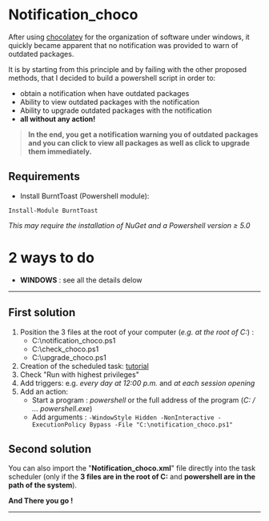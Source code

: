# Notification_choco

After using [chocolatey](https://chocolatey.org) for the organization of software under windows, it quickly became apparent that no notification was provided to warn of outdated packages.

It is by starting from this principle and by failing with the other proposed methods, that I decided to build a powershell script in order to:
- obtain a notification when have outdated packages
- Ability to view outdated packages with the notification
- Ability to upgrade outdated packages with the notification
- **all without any action!**

> **In the end, you get a notification warning you of outdated packages and you can click to view all packages as well as click to upgrade them immediately.**

## Requirements
- Install BurntToast (Powershell module):
```
Install-Module BurntToast
```
*This may require the installation of NuGet and a Powershell version ≥ 5.0*

# 2 ways to do
- **WINDOWS** : see all the details delow 

---
## First solution
1. Position the 3 files at the root of your computer (*e.g. at the root of C:*) :  
	- C:\notification_choco.ps1
	- C:\check_choco.ps1
	- C:\upgrade_choco.ps1
2. Creation of the scheduled task: [tutorial](https://www.technipages.com/scheduled-task-windows)
3. Check "Run with highest privileges"
4. Add triggers: e.g. *every day at 12:00 p.m.* and *at each session opening*
5. Add an action:  
	- Start a program : *powershell* or the full address of the program (*C: / ... powershell.exe*)
	- Add arguments : `-WindowStyle Hidden -NonInteractive -ExecutionPolicy Bypass -File "C:\notification_choco.ps1"`

## Second solution
You can also import the "**Notification_choco.xml**" file directly into the task scheduler (only if the **3 files are in the root of C:** and **powershell are in the path of the system**).

**And There you go !**

---
